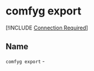 ﻿# comfyg export

[!INCLUDE [Connection Required](connection_required_note.md)]

## Name

`comfyg export` - 
